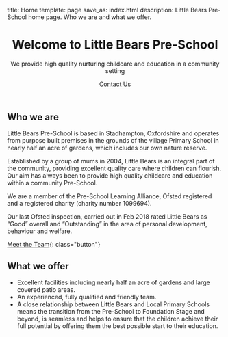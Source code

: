 title: Home
template: page
save_as: index.html
description: Little Bears Pre-School home page. Who we are and what we offer.

<header>
  <div>
    <h1>Welcome to Little Bears Pre-School</h1>
    <p>
      We provide high quality nurturing childcare and education in a community
      setting
    </p>
    <p>
      <a class="button" href="contact.html">Contact Us</a>
    </p>
  </div>
</header>

## Who we are

Little Bears Pre-School is based in Stadhampton, Oxfordshire and operates
from purpose built premises in the grounds of the village Primary School
in nearly half an acre of gardens, which includes our own nature reserve.

Established by a group of mums in 2004, Little Bears is an integral part
of the community, providing excellent quality care where children can
flourish. Our aim has always been to provide high quality childcare and
education within a community Pre-School.

We are a member of the Pre-School Learning Alliance, Ofsted registered and
a registered charity (charity number 1099694).

Our last Ofsted inspection, carried out in Feb 2018 rated Little Bears as
&ldquo;Good&rdquo; overall and &ldquo;Outstanding&rdquo; in the area of
personal development, behaviour and welfare.

[Meet the Team](about-us){: class="button"}

## What we offer

* Excellent facilities including nearly half an acre of gardens and large
  covered patio areas.
* An experienced, fully qualified and friendly team.
* A close relationship between Little Bears and Local Primary Schools
  means the transition from the Pre-School to Foundation Stage and beyond,
  is seamless and helps to ensure that the children achieve their full
  potential by offering them the best possible start to their education.
